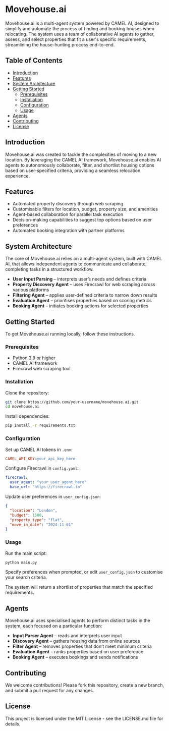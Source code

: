 # Movehouse.ai

Movehouse.ai is a multi-agent system powered by CAMEL AI, designed to simplify and automate the process of finding and booking houses when relocating. The system uses a team of collaborative AI agents to gather, assess, and select properties that fit a user's specific requirements, streamlining the house-hunting process end-to-end.

## Table of Contents
- [Introduction](#introduction)
- [Features](#features)
- [System Architecture](#system-architecture)
- [Getting Started](#getting-started)
  - [Prerequisites](#prerequisites)
  - [Installation](#installation)
  - [Configuration](#configuration)
  - [Usage](#usage)
- [Agents](#agents)
- [Contributing](#contributing)
- [License](#license)

## Introduction

Movehouse.ai was created to tackle the complexities of moving to a new location. By leveraging the CAMEL AI framework, Movehouse.ai enables AI agents to autonomously collaborate, filter, and shortlist housing options based on user-specified criteria, providing a seamless relocation experience.

## Features
- Automated property discovery through web scraping
- Customisable filters for location, budget, property size, and amenities
- Agent-based collaboration for parallel task execution
- Decision-making capabilities to suggest top options based on user preferences
- Automated booking integration with partner platforms

## System Architecture

The core of Movehouse.ai relies on a multi-agent system, built with CAMEL AI, that allows independent agents to communicate and collaborate, completing tasks in a structured workflow.

- **User Input Parsing** – interprets user’s needs and defines criteria
- **Property Discovery Agent** – uses Firecrawl for web scraping across various platforms
- **Filtering Agent** – applies user-defined criteria to narrow down results
- **Evaluation Agent** – prioritises properties based on scoring metrics
- **Booking Agent** – initiates booking actions for selected properties

## Getting Started

To get Movehouse.ai running locally, follow these instructions.

### Prerequisites
- Python 3.9 or higher
- CAMEL AI framework
- Firecrawl web scraping tool

### Installation

Clone the repository:
```bash
git clone https://github.com/your-username/movehouse.ai.git
cd movehouse.ai
```

Install dependencies:
```bash
pip install -r requirements.txt
```

### Configuration

Set up CAMEL AI tokens in `.env`:
```makefile
CAMEL_API_KEY=your_api_key_here
```

Configure Firecrawl in `config.yaml`:
```yaml
firecrawl:
  user_agent: "your_user_agent_here"
  base_url: "https://firecrawl.io"
```

Update user preferences in `user_config.json`:
```json
{
  "location": "London",
  "budget": 1500,
  "property_type": "flat",
  "move_in_date": "2024-11-01"
}
```

### Usage

Run the main script:
```bash
python main.py
```

Specify preferences when prompted, or edit `user_config.json` to customise your search criteria.

The system will return a shortlist of properties that match the specified requirements.

## Agents

Movehouse.ai uses specialised agents to perform distinct tasks in the system, each focused on a particular function:

- **Input Parser Agent** – reads and interprets user input
- **Discovery Agent** – gathers housing data from online sources
- **Filter Agent** – removes properties that don’t meet minimum criteria
- **Evaluation Agent** – ranks properties based on user preference
- **Booking Agent** – executes bookings and sends notifications

## Contributing

We welcome contributions! Please fork this repository, create a new branch, and submit a pull request for any changes.

## License

This project is licensed under the MIT License - see the LICENSE.md file for details.
